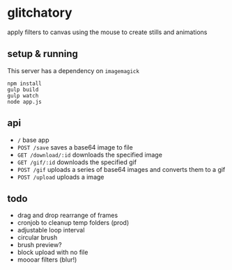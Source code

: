 # glitchatory

apply filters to canvas using the mouse to create stills and animations

## setup & running

This server has a dependency on `imagemagick`

```
npm install
gulp build
gulp watch
node app.js
```


## api

* `/` base app
* `POST /save` saves a base64 image to file
* `GET /download/:id` downloads the specified image
* `GET /gif/:id` downloads the specified gif
* `POST /gif` uploads a series of base64 images and converts them to a gif
* `POST /upload` uploads a image

## todo

* drag and drop rearrange of frames
* cronjob to cleanup temp folders (prod)
* adjustable loop interval
* circular brush
* brush preview?
* block upload with no file
* moooar filters (blur!)
